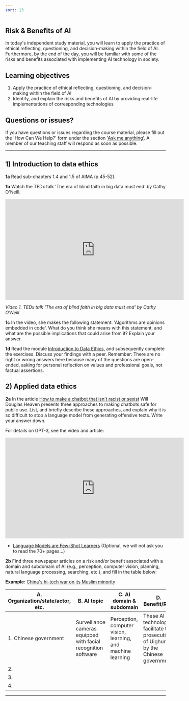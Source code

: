 ```yaml
---
sort: 13
---
```


## Risk & Benefits of AI


In today's independent study material, you will learn to apply the practice of ethical reflecting, questioning, and decision-making within the field of AI. Furthermore, by the end of the day, you will be familiar with some of the risks and benefits associated with implementing AI technology in society.

## Learning objectives

1. Apply the practice of ethical reflecting, questioning, and decision-making within the field of AI
2. Identify, and explain the risks and benefits of AI by providing real-life implementations of corresponding technologies

## Questions or issues?

If you have questions or issues regarding the course material, please fill out the 'How Can We Help?' form under the section ['Ask me anything'](https://adsai.buas.nl/Contact%20Us/). A member of our teaching staff will respond as soon as possible.

***

## 1) Introduction to data ethics

__1a__ Read sub-chapters 1.4 and 1.5 of AIMA (p.45-52).

__1b__ Watch the TEDx talk 'The era of blind faith in big data must end' by Cathy O'Neill.

<iframe width="560" height="315" src="https://www.youtube.com/embed/_2u_eHHzRto?controls=0" title="YouTube video player" frameborder="0" allow="accelerometer; autoplay; clipboard-write; encrypted-media; gyroscope; picture-in-picture" allowfullscreen></iframe>

*Video 1. TEDx talk 'The era of blind faith in big data must end' by Cathy O'Neill*

__1c__ In the video, she makes the following statement: 'Algorithms are opinions embedded in code'. What do you think she means with this statement, and what are the possible implications that could arise from it? Explain your answer.

__1d__ Read the module [Introduction to Data Ethics]('../../Study%20Content/Artificial%20Intelligence/documents/IntroToDataEthicsModule1.pdf'), and subsequently complete the exercises. Discuss your findings with a peer. Remember: There are no right or wrong answers here because many of the questions are open-ended, asking for personal reflection on values and professional goals, not factual assertions. 

## 2) Applied data ethics 

__2a__ In the article [How to make a chatbot that isn't racist or sexist](https://www.technologyreview.com/2020/10/23/1011116/chatbot-gpt3-openai-facebook-google-safety-fix-racist-sexist-language-ai/) Will Douglas Heaven presents three approaches to making chatbots safe for public use. List, and briefly describe these approaches, and explain why it is so difficult to stop a language model from generating offensive texts. Write your answer down.

For details on GPT-3, see the video and article:

<iframe width="560" height="315" src="https://www.youtube-nocookie.com/embed/_x9AwxfjxvE" title="YouTube video player" frameborder="0" allow="accelerometer; autoplay; clipboard-write; encrypted-media; gyroscope; picture-in-picture" allowfullscreen></iframe>

- [Language Models are Few-Shot Learners](https://arxiv.org/pdf/2005.14165.pdf) (Optional, we will not ask you to read the 70+ pages...)

__2b__ Find three newspaper articles on a risk and/or benefit associated with a domain and subdomain of AI (e.g., perception, computer vision, planning, natural language processing, searching, etc.), and fill in the table below:

__Example:__ [China's hi-tech war on its Muslim minority](https://www.theguardian.com/news/2019/apr/11/china-hi-tech-war-on-muslim-minority-xinjiang-uighurs-surveillance-face-recognition) 

| A. Organization/state/actor, etc.   |  B. AI topic |  C. AI domain & subdomain | D. Benefit/Risk  |
|---|---|---|---|
| 1. Chinese government  | Surveillance cameras equipped with facial recognition software  | Perception, computer vision, learning, and machine learning  | These AI technologies facilitate the prosecution of Uighurs by the Chinese government      |
| 2.    |   |   |   |   |
| 3.   |   |   |   |   |
| 4.  |   |   |   |   |

***

